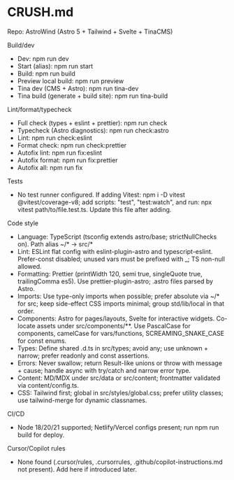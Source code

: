 # CRUSH.md

Repo: AstroWind (Astro 5 + Tailwind + Svelte + TinaCMS)

Build/dev
- Dev: npm run dev
- Start (alias): npm run start
- Build: npm run build
- Preview local build: npm run preview
- Tina dev (CMS + Astro): npm run tina-dev
- Tina build (generate + build site): npm run tina-build

Lint/format/typecheck
- Full check (types + eslint + prettier): npm run check
- Typecheck (Astro diagnostics): npm run check:astro
- Lint: npm run check:eslint
- Format check: npm run check:prettier
- Autofix lint: npm run fix:eslint
- Autofix format: npm run fix:prettier
- Autofix all: npm run fix

Tests
- No test runner configured. If adding Vitest: npm i -D vitest @vitest/coverage-v8; add scripts: "test", "test:watch", and run: npx vitest path/to/file.test.ts. Update this file after adding.

Code style
- Language: TypeScript (tsconfig extends astro/base; strictNullChecks on). Path alias ~/* -> src/*
- Lint: ESLint flat config with eslint-plugin-astro and typescript-eslint. Prefer-const disabled; unused vars must be prefixed with _; TS non-null allowed.
- Formatting: Prettier (printWidth 120, semi true, singleQuote true, trailingComma es5). Use prettier-plugin-astro; .astro files parsed by Astro.
- Imports: Use type-only imports when possible; prefer absolute via ~/* for src; keep side-effect CSS imports minimal; group std/lib/local in that order.
- Components: Astro for pages/layouts, Svelte for interactive widgets. Co-locate assets under src/components/**. Use PascalCase for components, camelCase for vars/functions, SCREAMING_SNAKE_CASE for const enums.
- Types: Define shared .d.ts in src/types; avoid any; use unknown + narrow; prefer readonly and const assertions.
- Errors: Never swallow; return Result-like unions or throw with message + cause; handle async with try/catch and narrow error type.
- Content: MD/MDX under src/data or src/content; frontmatter validated via content/config.ts.
- CSS: Tailwind first; global in src/styles/global.css; prefer utility classes; use tailwind-merge for dynamic classnames.

CI/CD
- Node 18/20/21 supported; Netlify/Vercel configs present; run npm run build for deploy.

Cursor/Copilot rules
- None found (.cursor/rules, .cursorrules, .github/copilot-instructions.md not present). Add here if introduced later.

